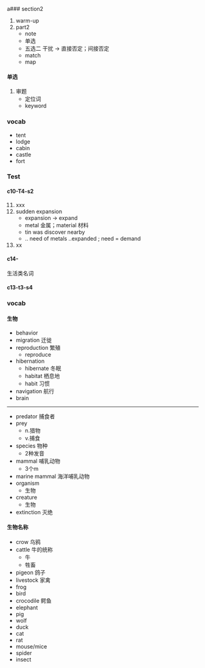 a### section2

1. warm-up
2. part2
    - note
    - 单选
    - 五选二               干扰 -> 直接否定；间接否定
    - match
    - map
    
   
#### 单选
1. 审题
    - 定位词
    - keyword
    
  
### vocab
- tent 
- lodge
- cabin
- castle
- fort

### Test
#### c10-T4-s2
11. xxx
12. sudden expansion
    - expansion -> expand
    - metal 金属；material 材料
    - tin was discover nearby 
    - .. need of metals ..expanded ; need = demand 
13. xx
#### c14-


生活类名词
#### c13-t3-s4

### vocab
#### 生物
- behavior
- migration 迁徙
- reproduction 繁殖
    - reproduce
- hibernation
    - hibernate 冬眠
    - habitat   栖息地
    - habit 习惯
- navigation 航行
- brain
--------------
- predator  捕食者
- prey
    - n.猎物
    - v.捕食
- species 物种
    - 2种发音
- mammal    哺乳动物 
    - 3个m
- marine mammal 海洋哺乳动物
- organism
    - 生物
- creature
    - 生物
- extinction    灭绝
#### 生物名称
- crow  乌鸦
- cattle    牛的统称
    - 牛
    - 牲畜
- pigeon    鸽子
- livestock 家禽
- frog
- bird
- crocodile 鳄鱼
- elephant 
- pig
- wolf
- duck
- cat 
- rat
- mouse/mice
- spider
- insect

